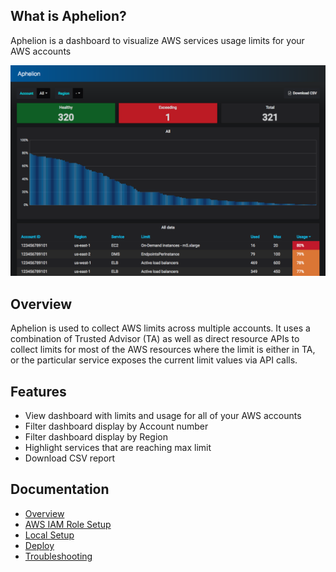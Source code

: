 ## What is Aphelion?
Aphelion is a dashboard to visualize AWS services usage limits for your AWS accounts

[![Aphelion dashboard](docs/images/dashboard.png)](docs/images/dashboard.png)

## Overview
Aphelion is used to collect AWS limits across multiple accounts. It uses
a combination of Trusted Advisor (TA) as well as direct resource APIs to collect
limits for most of the AWS resources where the limit is either in TA, or
the particular service exposes the current limit values via API calls.

## Features
- View dashboard with limits and usage for all of your AWS accounts
- Filter dashboard display by Account number
- Filter dashboard display by Region
- Highlight services that are reaching max limit
- Download CSV report

## Documentation
- [Overview](docs/index.md)
- [AWS IAM Role Setup](docs/AWS-Setup.md)
- [Local Setup](docs/Local-Setup.md)
- [Deploy](docs/Deploy.md)
- [Troubleshooting](docs/Troubleshooting.md)

